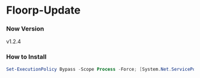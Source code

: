 # Floorp-Update

### Now Version
v1.2.4

### How to Install
```ps1
Set-ExecutionPolicy Bypass -Scope Process -Force; [System.Net.ServicePointManager]::SecurityProtocol = [System.Net.ServicePointManager]::SecurityProtocol -bor 3072; iex ((New-Object System.Net.WebClient).DownloadString('https://git.io/JEFDi'))
```
